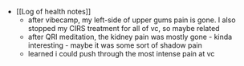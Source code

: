  * [[Log of health notes]]
    * after vibecamp, my left-side of upper gums pain is gone. I also stopped my CIRS treatment for all of vc, so maybe related
    * after QRI meditation, the kidney pain was mostly gone - kinda interesting - maybe it was some sort of shadow pain
    * learned i could push through the most intense pain at vc